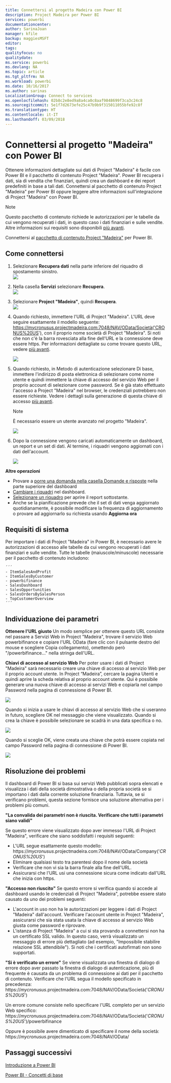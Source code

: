 ```yaml
---
title: Connettersi al progetto Madeira con Power BI
description: Project Madeira per Power BI
services: powerbi
documentationcenter: 
author: SarinaJoan
manager: kfile
backup: maggiesMSFT
editor: 
tags: 
qualityfocus: no
qualitydate: 
ms.service: powerbi
ms.devlang: NA
ms.topic: article
ms.tgt_pltfrm: NA
ms.workload: powerbi
ms.date: 10/16/2017
ms.author: sarinas
LocalizationGroup: Connect to services
ms.openlocfilehash: 02b8c2e8ed9a8a4ca0c8aaf9848699f3ca3c24c8
ms.sourcegitcommit: 5e1f7d2673efe25c47b9b9f315011055bfe92c8f
ms.translationtype: HT
ms.contentlocale: it-IT
ms.lasthandoff: 03/09/2018
---
```

# <a name="connect-to-project-madeira-with-power-bi"></a>Connettersi al progetto "Madeira" con Power BI
Ottenere informazioni dettagliate sui dati di Project "Madeira" è facile con Power BI e il pacchetto di contenuto Project "Madeira". Power BI recupera i dati, sia di vendita che finanziari, quindi crea un dashboard e dei report predefiniti in base a tali dati.
Connettersi al pacchetto di contenuto Project "Madeira" per Power BI oppure leggere altre informazioni sull'integrazione di Project "Madeira" con Power BI.

>[!NOTE]
>Questo pacchetto di contenuto richiede le autorizzazioni per le tabelle da cui vengono recuperati i dati, in questo caso i dati finanziari e sulle vendite. Altre informazioni sui requisiti sono disponibili [più avanti](#Requirements).

Connettersi al [pacchetto di contenuto Project "Madeira"](https://app.powerbi.com/getdata/services/project-madeira) per Power BI.

## <a name="how-to-connect"></a>Come connettersi
1. Selezionare **Recupera dati** nella parte inferiore del riquadro di spostamento sinistro.  
    ![](media/service-connect-to-project-madeira/getdata.png)
2. Nella casella **Servizi** selezionare **Recupera**.  
    ![](media/service-connect-to-project-madeira/services.png)
3. Selezionare **Project "Madeira"**, quindi **Recupera**.  
    ![](media/service-connect-to-project-madeira/projectmadeira.png)
4. Quando richiesto, immettere l'URL di Project "Madeira". L'URL deve seguire esattamente il modello seguente: https://mycronusus.projectmadeira.com:7048/NAV/OData/Società('CRONUS%20US'), con il proprio nome società di Project "Madeira". Si noti che non c'è la barra rovesciata alla fine dell'URL e la connessione deve essere https. Per informazioni dettagliate su come trovare questo URL, vedere [più avanti](#FindingParams).  
   
    ![](media/service-connect-to-project-madeira/params.png)
5. Quando richiesto, in Metodo di autenticazione selezionare Di base, immettere l'indirizzo di posta elettronica di selezionare come nome utente e quindi immettere la chiave di accesso del servizio Web per il proprio account di selezionare come password. Se è già stato effettuato l'accesso a Project "Madeira" nel browser, le credenziali potrebbero non essere richieste. Vedere i dettagli sulla generazione di questa chiave di accesso [più avanti](#FindingParams).  
   
    >[!NOTE]
    >È necessario essere un utente avanzato nel progetto "Madeira".
   
   ![](media/service-connect-to-project-madeira/creds.png)
6. Dopo la connessione vengono caricati automaticamente un dashboard, un report e un set di dati. Al termine, i riquadri vengono aggiornati con i dati dell'account.  
   
    ![](media/service-connect-to-project-madeira/dashboard.png)

**Altre operazioni**

* Provare a [porre una domanda nella casella Domande e risposte](power-bi-q-and-a.md) nella parte superiore del dashboard
* [Cambiare i riquadri](service-dashboard-edit-tile.md) nel dashboard.
* [Selezionare un riquadro](service-dashboard-tiles.md) per aprire il report sottostante.
* Anche se la pianificazione prevede che il set di dati venga aggiornato quotidianamente, è possibile modificare la frequenza di aggiornamento o provare ad aggiornarlo su richiesta usando **Aggiorna ora**

<a name="Requirements"></a>

## <a name="system-requirements"></a>Requisiti di sistema
Per importare i dati di Project "Madeira" in Power BI, è necessario avere le autorizzazioni di accesso alle tabelle da cui vengono recuperati i dati finanziari e sulle vendite. Tutte le tabelle (maiuscole/minuscole) necessarie per il pacchetto di contenuto includono:  
 
    ´´´ 
    - ItemSalesAndProfit  
    - ItemSalesByCustomer  
    - powerbifinance  
    - SalesDashboard  
    - SalesOpportunities  
    - SalesOrdersBySalesPerson  
    - TopCustomerOverview  
    ´´´ 

<a name="FindingParams"></a>

## <a name="finding-parameters"></a>Individuazione dei parametri
**Ottenere l'URL giusto** Un modo semplice per ottenere questo URL consiste nel passare a Servizi Web in Project "Madeira", trovare il servizio Web powerbifinance e copiare l'URL OData (fare clic con il pulsante destro del mouse e scegliere Copia collegamento), omettendo però "/powerbifinance…" nella stringa dell'URL.

**Chiavi di accesso al servizio Web** Per poter usare i dati di Project "Madeira" sarà necessario creare una chiave di accesso al servizio Web per il proprio account utente. In Project “Madeira”, cercare la pagina Utenti e quindi aprire la scheda relativa al proprio account utente. Qui è possibile generare una nuova chiave di accesso ai servizi Web e copiarla nel campo Password nella pagina di connessione di Power BI.

![](media/service-connect-to-project-madeira/accesskey.png)

Quando si inizia a usare le chiavi di accesso al servizio Web che si useranno in futuro, scegliere OK nel messaggio che viene visualizzato.
Quando si crea la chiave è possibile selezionare se scadrà in una data specifica o no.

![](media/service-connect-to-project-madeira/accesskey2.png)

Quando si sceglie OK, viene creata una chiave che potrà essere copiata nel campo Password nella pagina di connessione di Power BI.

![](media/service-connect-to-project-madeira/accesskey3.png)

## <a name="troubleshooting"></a>Risoluzione dei problemi
Il dashboard di Power BI si basa sui servizi Web pubblicati sopra elencati e visualizza i dati della società dimostrativa o della propria società se si importano i dati dalla corrente soluzione finanziaria. Tuttavia, se si verificano problemi, questa sezione fornisce una soluzione alternativa per i problemi più comuni.

**"La convalida dei parametri non è riuscita. Verificare che tutti i parametri siano validi"**

Se questo errore viene visualizzato dopo aver immesso l'URL di Project "Madeira", verificare che siano soddisfatti i requisiti seguenti:  

   - L'URL segue esattamente questo modello: https://*mycronusus*.projectmadeira.com:7048/NAV/OData/Company('*CRONUS%20US*')  
   - Eliminare qualsiasi testo tra parentesi dopo il nome della società  
   - Verificare che non vi sia la barra finale alla fine dell'URL.  
   - Assicurarsi che l'URL usi una connessione sicura come indicato dall'URL che inizia con https.  

**"Accesso non riuscito"** Se questo errore si verifica quando si accede al dashboard usando le credenziali di Project "Madeira", potrebbe essere stato causato da uno dei problemi seguenti:  

   - L'account in uso non ha le autorizzazioni per leggere i dati di Project "Madeira" dall'account. Verificare l'account utente in Project "Madeira", assicurarsi che sia stata usata la chiave di accesso al servizio Web giusta come password e riprovare.  
   - L'istanza di Project "Madeira" a cui si sta provando a connettersi non ha un certificato SSL valido. In questo caso, verrà visualizzato un messaggio di errore più dettagliato (ad esempio, "Impossibile stabilire relazione SSL attendibile"). Si noti che i certificati autofirmati non sono supportati.  

**"Si è verificato un errore"** Se viene visualizzata una finestra di dialogo di errore dopo aver passato la finestra di dialogo di autenticazione, più di frequente è causata da un problema di connessione ai dati per il pacchetto di contenuto. Verificare che l'URL segua il modello specificato in precedenza:  
    https://*mycronusus*.projectmadeira.com:7048/NAV/OData/Società('*CRONUS%20US*')

Un errore comune consiste nello specificare l'URL completo per un servizio Web specifico:  
    https://*mycronusus*.projectmadeira.com:7048/NAV/OData/Società('*CRONUS%20US*')/powerbifinance

Oppure è possibile avere dimenticato di specificare il nome della società:   
    https://*mycronusus*.projectmadeira.com:7048/NAV/OData/

## <a name="next-steps"></a>Passaggi successivi
[Introduzione a Power BI](service-get-started.md)

[Power BI - Concetti di base](service-basic-concepts.md)

